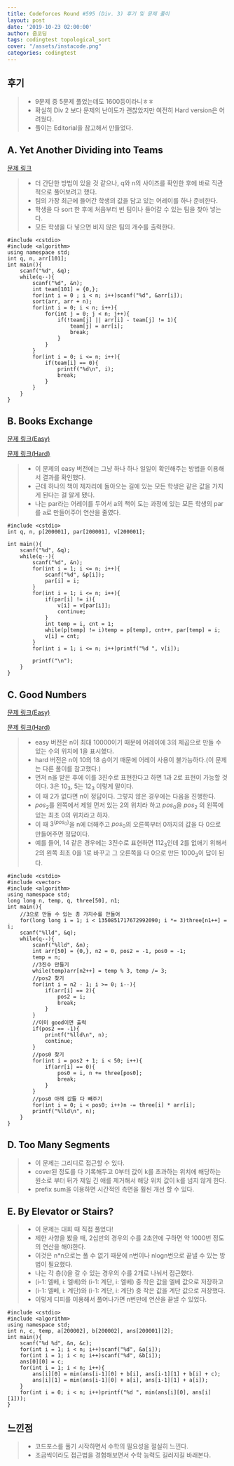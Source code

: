 ```yaml
---
title: Codeforces Round #595 (Div. 3) 후기 및 문제 풀이
layout: post
date: '2019-10-23 02:00:00'
author: 줌코딩
tags: codingtest topological_sort
cover: "/assets/instacode.png"
categories: codingtest
---
```


## 후기

>* 9문제 중 5문제 풀었는데도 1600등이라니ㅎㅎ
>* 확실히 Div 2 보다 문제의 난이도가 괜찮았지만 여전히 Hard version은 어려웠다.
>* 풀이는 Editorial을 참고해서 만들었다.

## A. Yet Another Dividing into Teams

[문제 링크](https://codeforces.com/contest/1249/problem/A)

>* 더 간단한 방법이 있을 것 같으나, q와 n의 사이즈를 확인한 후에 바로 직관적으로 풀어보려고 했다.
>* 팀의 가장 최근에 들어간 학생의 값을 담고 있는 어레이를 하나 준비한다.
>* 학생을 다 sort 한 후에 처음부터 빈 팀이나 들어갈 수 있는 팀을 찾아 넣는다.
>* 모든 학생을 다 넣으면 비지 않은 팀의 개수를 출력한다.

    #include <cstdio>
    #include <algorithm>
    using namespace std;
    int q, n, arr[101];
    int main(){
        scanf("%d", &q);
        while(q--){
            scanf("%d", &n);
            int team[101] = {0,};
            for(int i = 0 ; i < n; i++)scanf("%d", &arr[i]);
            sort(arr, arr + n);
            for(int i = 0; i < n; i++){
                for(int j = 0; j < n; j++){
                    if(!team[j] || arr[i] - team[j] != 1){
                        team[j] = arr[i];
                        break;
                    }
                }
            }
            for(int i = 0; i <= n; i++){
                if(team[i] == 0){
                    printf("%d\n", i);
                    break;
                }
            }
        }
    }

## B. Books Exchange

[문제 링크(Easy)](https://codeforces.com/contest/1249/problem/B1)

[문제 링크(Hard)](https://codeforces.com/contest/1249/problem/B2)

>* 이 문제의 easy 버전에는 그냥 하나 하나 일일이 확인해주는 방법을 이용해서 결과를 확인했다.
>* 근데 하나의 책이 제자리에 돌아오는 길에 있는 모든 학생은 같은 값을 가지게 된다는 걸 알게 됐다.
>* 나는 par라는 어레이를 두어서 a의 책이 도는 과정에 있는 모든 학생의 par를 a로 만들어주어 연산을 줄였다.

    #include <cstdio>
    int q, n, p[200001], par[200001], v[200001];

    int main(){
        scanf("%d", &q);
        while(q--){
            scanf("%d", &n);
            for(int i = 1; i <= n; i++){
                scanf("%d", &p[i]);
                par[i] = i;
            }
            for(int i = 1; i <= n; i++){
                if(par[i] != i){
                    v[i] = v[par[i]];
                    continue;
                }
                int temp = i, cnt = 1;
                while(p[temp] != i)temp = p[temp], cnt++, par[temp] = i;
                v[i] = cnt;
            }
            for(int i = 1; i <= n; i++)printf("%d ", v[i]);
            
            printf("\n");
        }
    }

## C. Good Numbers

[문제 링크(Easy)](https://codeforces.com/contest/1249/problem/C1)

[문제 링크(Hard)](https://codeforces.com/contest/1249/problem/C2)

>* easy 버전은 n이 최대 10000이기 때문에  어레이에 3의 제곱으로 만들 수 있는 수의 위치에 1을 표시했다.
>* hard 버전은 n이 10의 18 승이기 때문에 어레이 사용이 불가능하다.(이 문제는 다른 풀이를 참고했다.)
>* 먼저 n을 받은 후에 이를 3진수로 표현한다고 하면 1과 2로 표현이 가능할 것이다. 3은 $10_3$, 5는 $12_3$ 이렇게 말이다.
>* 이 때 2가 없다면 n이 정답이다. 그렇지 않은 경우에는 다음을 진행한다.
>* $pos_2$를 왼쪽에서 제일 먼저 있는 2의 위치라 하고 $pos_0$을 $pos_2$ 의 왼쪽에 있는 최초 0의 위치라고 하자.
>* 이 때 $3^(pos_0)$을 n에 더해주고 $pos_0$의 오른쪽부터 0까지의 값을 다 0으로 만들어주면 정답이다.
>* 예를 들어, 14 같은 경우에는 3진수로 표현하면 $112_3$인데 2를 없애기 위해서 2의 왼쪽 최초 0을 1로 바꾸고 그 오른쪽을 다 0으로 만든 $1000_3$이 답이 된다.

    #include <cstdio>
    #include <vector>
    #include <algorithm>
    using namespace std;
    long long n, temp, q, three[50], n1;
    int main(){
        //3으로 만들 수 있는 총 가지수를 만들어
        for(long long i = 1; i < 1350851717672992090; i *= 3)three[n1++] = i;
        scanf("%lld", &q);
        while(q--){
            scanf("%lld", &n);
            int arr[50] = {0,}, n2 = 0, pos2 = -1, pos0 = -1;
            temp = n;
            //3진수 만들기
            while(temp)arr[n2++] = temp % 3, temp /= 3;
            //pos2 찾기
            for(int i = n2 - 1; i >= 0; i--){
                if(arr[i] == 2){
                    pos2 = i;
                    break;
                }
            }
            //이미 good이면 출력
            if(pos2 == -1){
                printf("%lld\n", n);
                continue;
            }
            //pos0 찾기
            for(int i = pos2 + 1; i < 50; i++){
                if(arr[i] == 0){
                    pos0 = i, n += three[pos0];
                    break;
                }
            }
            //pos0 아래 값들 다 빼주기
            for(int i = 0; i < pos0; i++)n -= three[i] * arr[i];
            printf("%lld\n", n);
        }
    }

## D. Too Many Segments

>* 이 문제는 그리디로 접근할 수 있다.
>* cover된 정도를 다 기록해두고 0부터 값이 k를 초과하는 위치에 해당하는 원소로 부터 뒤가 제일 긴 애를 제거해서 해당 위치 값이 k를 넘지 않게 한다.
>* prefix sum을 이용하면 시간적인 측면을 훨씬 개선 할 수 있다.

## E. By Elevator or Stairs?

>* 이 문제는 대회 때 직접 풀었다!
>* 제한 사항을 봤을 때, 2십만의 경우의 수를 2초안에 구하면 약 1000번 정도의 연산을 해야한다.
>* 이것은 n*n으로는 풀 수 없기 때문에 n번이나 nlogn번으로 끝낼 수 있는 방법이 필요했다.
>* 나는 각 층(i)을 갈 수 있는 경우의 수를 2개로 나눠서 접근했다.
>* (i-1: 엘베, i: 엘베)와 (i-1: 계단, i: 엘베) 중 작은 값을 엘베 값으로 저장하고
>* (i-1: 엘베, i: 계단)와 (i-1: 계단, i: 계단) 중 작은 값을 계단 값으로 저장했다.
>* 이렇게 디피를 이용해서 풀어나가면 n번만에 연산을 끝낼 수 있었다.

    #include <cstdio>
    #include <algorithm>
    using namespace std;
    int n, c, temp, a[200002], b[200002], ans[200001][2];
    int main(){
        scanf("%d %d", &n, &c);
        for(int i = 1; i < n; i++)scanf("%d", &a[i]);
        for(int i = 1; i < n; i++)scanf("%d", &b[i]);
        ans[0][0] = c;
        for(int i = 1; i < n; i++){
            ans[i][0] = min(ans[i-1][0] + b[i], ans[i-1][1] + b[i] + c);
            ans[i][1] = min(ans[i-1][0] + a[i], ans[i-1][1] + a[i]);
        }
        for(int i = 0; i < n; i++)printf("%d ", min(ans[i][0], ans[i][1]));
    }

## 느낀점

>* 코드포스를 풀기 시작하면서 수학의 필요성을 절실히 느낀다.
>* 조금씩이라도 접근법을 경험해보면서 수학 능력도 길러지길 바래본다.
